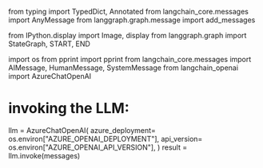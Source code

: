 from typing import TypedDict, Annotated
from langchain_core.messages import AnyMessage
from langgraph.graph.message import add_messages


from IPython.display import Image, display
from langgraph.graph import StateGraph, START, END


import os
from pprint import pprint
from langchain_core.messages import AIMessage, HumanMessage, SystemMessage
from langchain_openai import AzureChatOpenAI



# invoking the LLM:
llm = AzureChatOpenAI(
    azure_deployment= os.environ["AZURE_OPENAI_DEPLOYMENT"],
    api_version= os.environ["AZURE_OPENAI_API_VERSION"],
)
result = llm.invoke(messages)